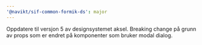 ```yaml
---
'@navikt/sif-common-formik-ds': major
---
```


Oppdatere til versjon 5 av designsystemet aksel. Breaking change på grunn av props som er endret på komponenter som bruker modal dialog.
